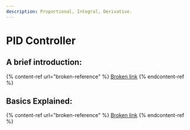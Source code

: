 ```yaml
---
description: Proportional, Integral, Derivative.
---
```


# PID Controller

## A brief introduction:

{% content-ref url="broken-reference" %}
[Broken link](broken-reference)
{% endcontent-ref %}

## Basics Explained:

{% content-ref url="broken-reference" %}
[Broken link](broken-reference)
{% endcontent-ref %}


